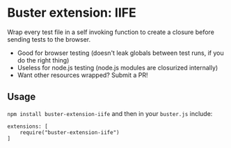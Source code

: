 # Buster extension: IIFE #

Wrap every test file in a self invoking function to create a closure before sending tests to the browser.

* Good for browser testing (doesn't leak globals between test runs, if you do the right thing)
* Useless for node.js testing (node.js modules are closurized internally)
* Want other resources wrapped? Submit a PR!

## Usage ##
`npm install buster-extension-iife` and then in your `buster.js` include:

```
extensions: [
	require("buster-extension-iife")
]
```
